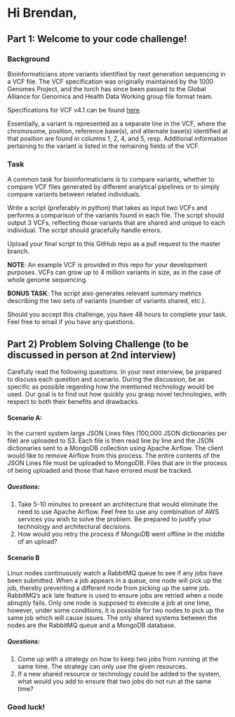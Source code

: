 # Hi Brendan,

## Part 1: Welcome to your code challenge!

### Background
Bioinformaticians store variants identified by next generation sequencing in a VCF file. The VCF specification was originally maintained by the 1000 Genomes Project, and the torch has since been passed to the Global Alliance for Genomics and Health Data Working group file format team.

Specifications for VCF v4.1 can be found [here](http://samtools.github.io/hts-specs/VCFv4.1.pdf).

Essentially, a variant is represented as a separate line in the VCF, where the chromosome, position, reference base(s), and alternate base(s) identified at that position are found in columns 1, 2, 4, and 5, resp. Additional information pertaining to the variant is listed in the remaining fields of the VCF.


### Task
A common task for bioinformaticians is to compare variants, whether to compare VCF files generated by different analytical pipelines or to simply compare variants between related individuals.

Write a script (preferably in python) that takes as input two VCFs and performs a comparison of the variants found in each file. The script should output 3 VCFs, reflecting those variants that are shared and unique to each individual. The script should gracefully handle errors.

Upload your final script to this GitHub repo as a pull request to the master branch.

**NOTE**: An example VCF is provided in this repo for your development purposes. VCFs can grow up to 4 million variants in size, as in the case of whole genome sequencing. 

**BONUS TASK**: The script also generates relevant summary metrics describing the two sets of variants (number of variants shared, etc.). 

Should you accept this challenge, you have 48 hours to complete your task. Feel free to email if you have any questions.

## Part 2) Problem Solving Challenge (to be discussed in person at 2nd interview)
Carefully read the following questions. In your next interview, be prepared to discuss each question and scenario. During the discussion, be as specific as possible regarding how the mentioned technology would be used. Our goal is to find out how quickly you grasp novel technologies, with respect to both their benefits and drawbacks.
 
#### Scenario A:
In the current system large JSON Lines files (100,000 JSON dictionaries per file) are uploaded to S3. Each file is then read line by line and the JSON dictionaries sent to a MongoDB collection using Apache Airflow. The client would like to remove Airflow from this process. The entire contents of the JSON Lines file must be uploaded to MongoDB. Files that are in the process of being uploaded and those that have errored must be tracked.
##### Questions:
1.	Take 5-10 minutes to present an architecture that would eliminate the need to use Apache Airflow. Feel free to use any combination of AWS services you wish to solve the problem. Be prepared to justify your technology and architectural decisions.
2.	How would you retry the process if MongoDB went offline in the middle of an upload?
 
#### Scenario B
Linux nodes continuously watch a RabbitMQ queue to see if any jobs have been submitted. When a job appears in a queue, one node will pick up the job, thereby preventing a different node from picking up the same job. RabbitMQ’s ack late feature is used to ensure jobs are retried when a node abruptly fails. Only one node is supposed to execute a job at one time, however, under some conditions, it is possible for two nodes to pick up the same job which will cause issues. The only shared systems between the nodes are the RabbitMQ queue and a MongoDB database.
##### Questions:
1. Come up with a strategy on how to keep two jobs from running at the same time. The strategy can only use the given resources.
2. If a new shared resource or technology could be added to the system, what would you add to ensure that two jobs do not run at the same time?

### Good luck!
